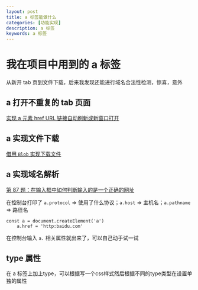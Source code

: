 ```yaml
---
layout: post
title: a 标签能做什么
categories: [功能实现]
description: a 标签
keywords: a 标签
---
```


# 我在项目中用到的 a 标签

从新开 tab 页到文件下载，后来我发现还能进行域名合法性检测，惊喜，意外

## a 打开不重复的 tab 页面

[实现 a 元素 href URL 链接自动刷新或新窗口打开](https://www.zhangxinxu.com/wordpress/2019/10/a-href-target-window-blank-refresh/)

## a 实现文件下载

[借用 `Blob` 实现下载文件](https://github.com/sunseekers/sunseekers.github.io/blob/master/_posts/blog/2020-02-24-Blob-API.md)

## a 实现域名解析

[第 87 题：在输入框中如何判断输入的是一个正确的网址](https://github.com/Advanced-Frontend/Daily-Interview-Question/issues/138)

在控制台打印了 `a.protocol` => 使用了什么协议；`a.host` => 主机名；`a.pathname` => 路径名

```
const a = document.createElement('a')
	a.href = 'http:baidu.com'
```

在控制台输入 `a.` 相关属性就出来了，可以自己动手试一试

## type 属性
在 a 标签上加上type，可以根据写一个css样式然后根据不同的type类型在设置单独的属性

